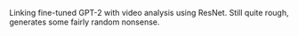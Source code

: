 Linking fine-tuned GPT-2 with video analysis using ResNet. Still quite rough, generates some fairly random nonsense. 
